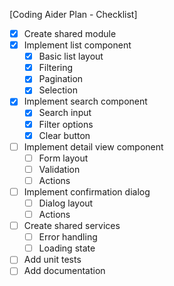[Coding Aider Plan - Checklist]

- [x] Create shared module
- [x] Implement list component
  - [x] Basic list layout
  - [x] Filtering
  - [x] Pagination
  - [x] Selection
- [x] Implement search component
  - [x] Search input
  - [x] Filter options
  - [x] Clear button
- [ ] Implement detail view component
  - [ ] Form layout
  - [ ] Validation
  - [ ] Actions
- [ ] Implement confirmation dialog
  - [ ] Dialog layout
  - [ ] Actions
- [ ] Create shared services
  - [ ] Error handling
  - [ ] Loading state
- [ ] Add unit tests
- [ ] Add documentation
